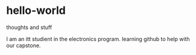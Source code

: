 # hello-world

thoughts and stuff

I am an itt studient in the electronics program. learning github to help with our
capstone. 
